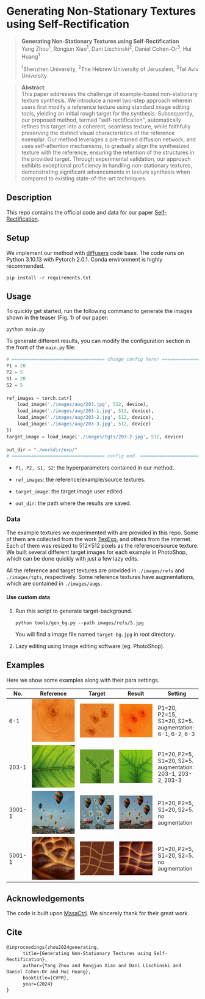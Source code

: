 # Generating Non-Stationary Textures using Self-Rectification

> **Generating Non-Stationary Textures using Self-Rectification**<br>
> Yang Zhou<sup>1</sup>, Rongjun Xiao<sup>1</sup>, Dani Lischinski<sup>2</sup>, Daniel Cohen-Or<sup>3</sup>, Hui Huang<sup>1</sup><br>
>
>  <sup>1</sup>Shenzhen University, <sup>2</sup>The Hebrew University of Jerusalem, <sup>3</sup>Tel Aviv University

>**Abstract**: <br>
>This paper addresses the challenge of example-based non-stationary texture synthesis. We introduce a novel two-step approach wherein users first modify a reference texture using standard image editing tools, yielding an initial rough target for the synthesis. Subsequently, our proposed method, termed "self-rectification", automatically refines this target into a coherent, seamless texture, while faithfully preserving the distinct visual characteristics of the reference exemplar. Our method leverages a pre-trained diffusion network, and uses self-attention mechanisms, to gradually align the synthesized texture with the reference, ensuring the retention of the structures in the provided target. Through experimental validation, our approach exhibits exceptional proficiency in handling non-stationary textures, demonstrating significant advancements in texture synthesis when compared to existing state-of-the-art techniques.

## Description

This repo contains the official code and data for our paper [Self-Rectification](https://arxiv.org/abs/2401.02847). 

## Setup

We implement our method with [diffusers](https://github.com/huggingface/diffusers) code base. The code runs on Python 3.10.13 with Pytorch 2.0.1. Conda environment is highly recommended.

```shell
pip install -r requirements.txt
```

## Usage

To quickly get started, run the following command to generate the images shown in the teaser (Fig. 1) of our paper:

```shell
python main.py
```

To generate different results, you can modify the configuration section in the front of the `main.py` file:

```python
# ================================== change config here! ========================================
P1 = 20
P2 = 5
S1 = 20
S2 = 5

ref_images = torch.cat([
    load_image('./images/aug/203.jpg', 512, device),
    load_image('./images/aug/203-1.jpg', 512, device),
    load_image('./images/aug/203-2.jpg', 512, device),
    load_image('./images/aug/203-3.jpg', 512, device)
])
target_image = load_image('./images/tgts/203-2.jpg', 512, device)

out_dir = "./workdir/exp/"
# ================================== config end. ========================================
```

- `P1, P2, S1, S2`: the hyperparameters contained in our method.

- `ref_images`: the reference/example/source textures. 

- `target_image`: the target image user edited.

- `out_dir`:  the path where the results are saved.

### Data

The example textures we experimented with are provided in this repo. Some of them are collected from the work [TexExp](https://github.com/jessemelpolio/non-stationary_texture_syn), and others from the internet. Each of them was resized to 512×512 pixels as the reference/source texture. We built several different target images for each example in PhotoShop, which can be done quickly with just a few lazy edits. 

All the reference and target textures are provided in `./images/refs` and `./images/tgts`, respectively.  Some reference textures have augmentations, which are contained in `./images/augs`.

#### Use custom data

1. Run this script to generate target-background.

   ```shell
   python tools/gen_bg.py --path images/refs/5.jpg
   ```

   You will find a image file named `target-bg.jpg` in root directory.

1. Lazy editing using Image editing software (eg. PhotoShop).

## Examples

Here we show some examples along with their para settings.

| No. | Reference | Target | Result | Setting                               |
| ---- | ----------------- | ----------------- | ----------------- | ----------------- |
| 6-1 | ![ref](./assets/6/ref.jpg) | ![target](./assets/6/target.jpg) | ![result](./assets/6/result.jpg) | P1=20, P2=15, <br />S1=20, S2=5.<br />augmentation:<br />6-1, 6-2, 6-3 |
| 203-1 | ![ref](./assets/203/ref.jpg) | ![target](./assets/203/target.jpg) | ![result](./assets/203/result.jpg) | P1=20, P2=5, <br />S1=20, S2=5.<br />augmentation:<br />203-1, 203-2, 203-3 |
| 3001-1 | ![ref](./assets/3001/ref.jpg) | ![3001-1](./assets/3001/target.jpg) | ![result](./assets/3001/result.jpg) | P1=20, P2=5, <br />S1=20, S2=5.<br />no augmentation<br /> |
| 5001-1 | ![ref](./assets/5001/ref.jpg) | ![result](./assets/5001/target.jpg) | ![result](./assets/5001/result.jpg) | P1=20, P2=5, <br />S1=20, S2=5.<br />no augmentation<br /> |



## Acknowledgements

The code is built upon [MasaCtrl](https://github.com/TencentARC/MasaCtrl). We sincerely thank for their great work.

## Cite

```
@inproceedings{zhou2024generating,
      title={Generating Non-Stationary Textures using Self-Rectification}, 
      author={Yang Zhou and Rongjun Xiao and Dani Lischinski and Daniel Cohen-Or and Hui Huang},
      booktitle={CVPR},
      year={2024}
}
```

